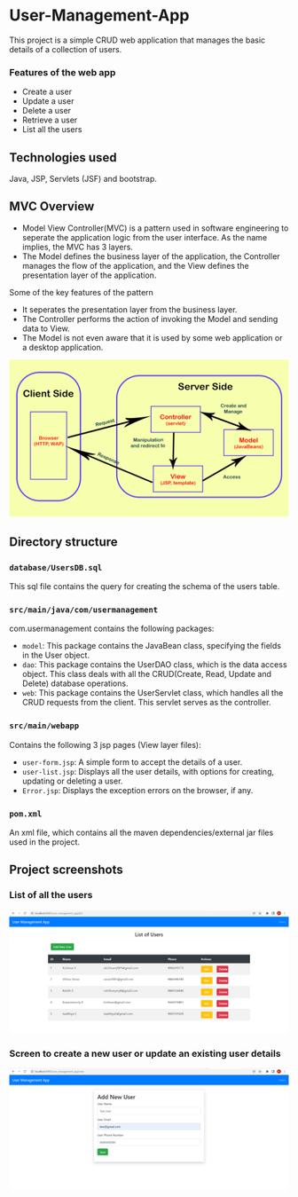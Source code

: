 # User-Management-App
This project is a simple CRUD web application that manages the basic details of a collection of users.
### Features of the web app
- Create a user
- Update a user
- Delete a user
- Retrieve a user
- List all the users
## Technologies used
Java, JSP, Servlets (JSF) and bootstrap.

## MVC Overview
- Model View Controller(MVC) is a pattern used in software engineering to seperate the application logic from the user interface. As the name implies, the MVC has 3 layers.
- The Model defines the business layer of the application, the Controller manages the flow of the application, and the View defines the presentation layer of the application.

Some of the key features of the pattern
- It seperates the presentation layer from the business layer.
- The Controller performs the action of invoking the Model and sending data to View.
- The Model is not even aware that it is used by some web application or a desktop application.

![ScreenShot](https://github.com/skrishnan2001/User-Management-App/blob/master/images/MVC-Design-Pattern.png)

## Directory structure
### `database/UsersDB.sql`
This sql file contains the query for creating the schema of the users table.

### `src/main/java/com/usermanagement`
com.usermanagement contains the following packages:
- `model`: This package contains the JavaBean class, specifying the fields in the User object.
- `dao`: This package contains the UserDAO class, which is the data access object. This class deals with all the CRUD(Create, Read, Update and Delete) database operations.
- `web`: This package contains the UserServlet class, which handles all the CRUD requests from the client. This servlet serves as the controller.

### `src/main/webapp`
Contains the following 3 jsp pages (View layer files):
- `user-form.jsp`: A simple form to accept the details of a user.
- `user-list.jsp`: Displays all the user details, with options for creating, updating or deleting a user.
- `Error.jsp`: Displays the exception errors on the browser, if any.

### `pom.xml`
An xml file, which contains all the maven dependencies/external jar files used in the project.

## Project screenshots
### List of all the users
![ScreenShot](https://github.com/skrishnan2001/User-Management-App/blob/master/images/UserList.PNG)

### Screen to create a new user or update an existing user details 
![ScreenShot](https://github.com/skrishnan2001/User-Management-App/blob/master/images/AddNewUser.PNG)
